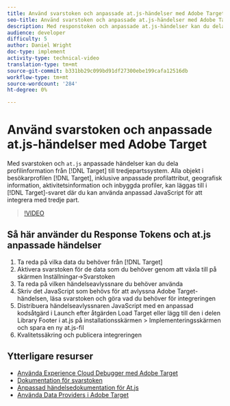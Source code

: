 ```yaml
---
title: Använd svarstoken och anpassade at.js-händelser med Adobe Target
seo-title: Använd svarstoken och anpassade at.js-händelser med Adobe Target
description: Med responstoken och anpassade at.js-händelser kan du dela profilinformation från Target till tredjepartssystem. Alla objekt i målbesökarprofilen, inklusive anpassade profilattribut, geografisk information, aktivitetsinformation och inbyggda profiler, kan läggas till i Target-svaret där du kan använda anpassad JavaScript för att integrera med tredje part.
audience: developer
difficulty: 5
author: Daniel Wright
doc-type: implement
activity-type: technical-video
translation-type: tm+mt
source-git-commit: b331bb29c099bd91df27300ebe199cafa12516db
workflow-type: tm+mt
source-wordcount: '284'
ht-degree: 0%

---
```



# Använd svarstoken och anpassade at.js-händelser med Adobe Target

Med svarstoken och `at.js` anpassade händelser kan du dela profilinformation från [!DNL Target] till tredjepartssystem. Alla objekt i besökarprofilen [!DNL Target], inklusive anpassade profilattribut, geografisk information, aktivitetsinformation och inbyggda profiler, kan läggas till i [!DNL Target]-svaret där du kan använda anpassad JavaScript för att integrera med tredje part.

>[!VIDEO](https://video.tv.adobe.com/v/23253/?quality=12)

## Så här använder du Response Tokens och at.js anpassade händelser

1. Ta reda på vilka data du behöver från [!DNL Target]
1. Aktivera svarstoken för de data som du behöver genom att växla till på skärmen Inställningar->Svarstoken
1. Ta reda på vilken händelseavlyssnare du behöver använda
1. Skriv det JavaScript som behövs för att avlyssna Adobe Target-händelsen, läsa svarstoken och göra vad du behöver för integreringen
1. Distribuera händelseavlyssnaren JavaScript med en anpassad kodsåtgärd i Launch efter åtgärden Load Target eller lägg till den i delen Library Footer i at.js på installationsskärmen > Implementeringsskärmen och spara en ny at.js-fil
1. Kvalitetssäkring och publicera integreringen

## Ytterligare resurser

* [Använda Experience Cloud Debugger med Adobe Target](../troubleshooting/troubleshoot-with-the-experience-cloud-debugger.md)
* [Dokumentation för svarstoken](https://docs.adobe.com/help/en/target/using/administer/response-tokens.html)
* [Anpassad händelsedokumentation för At.js](https://docs.adobe.com/content/help/en/target/using/implement-target/client-side/functions-overview/atjs-custom-events.html)
* [Använda Data Providers i Adobe Target](use-data-providers-to-integrate-third-party-data.md)